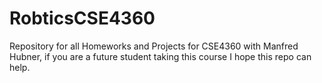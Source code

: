 # RobticsCSE4360
Repository for all Homeworks and Projects for CSE4360 with Manfred Hubner, if you are a future student taking this course I hope this repo can help.
